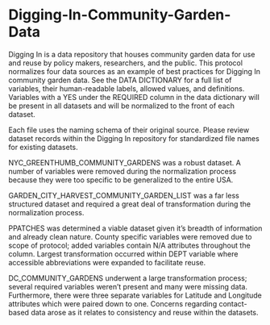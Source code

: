# Digging-In-Community-Garden-Data
Digging In is a data repository that houses community garden data for use and reuse by policy makers, researchers, and the public.
This protocol normalizes four data sources as an example of best practices for Digging In community garden data. See the DATA DICTIONARY for a full list of variables, their human-readable labels, allowed values, and definitions. Variables with a YES under the REQUIRED column in the data dictionary will be present in all datasets and will be normalized to the front of each dataset.

Each file uses the naming schema of their original source. Please review dataset records within the Digging In repository for standardized file names for existing datasets.

NYC_GREENTHUMB_COMMUNITY_GARDENS was a robust dataset. A number of variables were removed during the normalization process because they were too specific to be generalized to the entire USA.

GARDEN_CITY_HARVEST_COMMUNITY_GARDEN_LIST was a far less structured dataset and required a great deal of transformation during the normalization process. 

PPATCHES was determined a viable dataset given it’s breadth of information and already clean nature. County specific variables were removed due to scope of protocol; added variables contain N/A attributes throughout the column. Largest transformation occurred within DEPT variable where accessible abbreviations were expanded to facilitate reuse.

DC_COMMUNITY_GARDENS underwent a large transformation process; several required variables weren’t present and many were missing data. Furthermore, there were three separate variables for Latitude and Longitude attributes which were paired down to one. Concerns regarding contact-based data arose as it relates to consistency and reuse within the datasets.
